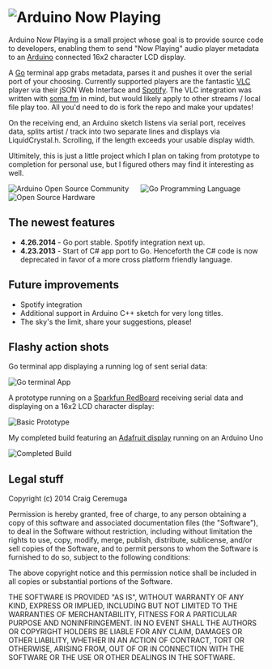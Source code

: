 ![Arduino Now Playing](http://i.imgur.com/NuFMnNg.png "Arduino Now Playing")
=========

Arduino Now Playing is a small project whose goal is to provide source code to developers, enabling them to send "Now Playing" audio player metadata to an [Arduino] connected 16x2 character LCD display.

A [Go] terminal app grabs metadata, parses it and pushes it over the serial port of your choosing. Currently supported players are the fantastic [VLC] player via their jSON Web Interface and [Spotify]. The VLC integration was written with [soma fm] in mind, but would likely apply to other streams / local file play too. All you'd need to do is fork the repo and make your updates!

On the receiving end, an Arduino sketch listens via serial port, receives data, splits artist / track into two separate lines and displays via LiquidCrystal.h. Scrolling, if the length exceeds your usable display width.

Ultimitely, this is just a little project which I plan on taking from prototype to completion for personal use, but I figured others may find it interesting as well.

![Arduino Open Source Community](http://i.imgur.com/Io8z9Hu.png "Arduino Open Source Community")&nbsp;&nbsp;&nbsp;&nbsp;&nbsp;&nbsp;![Go Programming Language](http://i.imgur.com/LYYT3Xj.png "Go Programming Language")&nbsp;&nbsp;&nbsp;&nbsp;&nbsp;&nbsp;![Open Source Hardware](http://i.imgur.com/RKL34qS.png "Open Source Hardware")

The newest features
----

* **4.26.2014** - Go port stable. Spotify integration next up.
* **4.23.2013** - Start of C# app port to Go. Henceforth the C# code is now deprecated in favor of a more cross platform friendly language.

Future improvements
----

* Spotify integration
* Additional support in Arduino C++ sketch for very long titles.
* The sky's the limit, share your suggestions, please!

Flashy action shots
----

Go terminal app displaying a running log of sent serial data:

![Go terminal App](http://i.imgur.com/fGaggYi.jpg "Go terminal App")

A prototype running on a [Sparkfun RedBoard] receiving serial data and displaying on a 16x2 LCD character display:

![Basic Prototype](http://i.imgur.com/cSCjJos.jpg "Basic Prototype")

My completed build featuring an [Adafruit display] running on an Arduino Uno 

![Completed Build](http://i.imgur.com/jw8FG55.jpg "Completed Build")

Legal stuff
-----------

Copyright (c) 2014 Craig Ceremuga

Permission is hereby granted, free of charge, to any person obtaining a copy
of this software and associated documentation files (the "Software"), to deal
in the Software without restriction, including without limitation the rights
to use, copy, modify, merge, publish, distribute, sublicense, and/or sell
copies of the Software, and to permit persons to whom the Software is
furnished to do so, subject to the following conditions:

The above copyright notice and this permission notice shall be included in all
copies or substantial portions of the Software.

THE SOFTWARE IS PROVIDED "AS IS", WITHOUT WARRANTY OF ANY KIND, EXPRESS OR
IMPLIED, INCLUDING BUT NOT LIMITED TO THE WARRANTIES OF MERCHANTABILITY,
FITNESS FOR A PARTICULAR PURPOSE AND NONINFRINGEMENT. IN NO EVENT SHALL THE
AUTHORS OR COPYRIGHT HOLDERS BE LIABLE FOR ANY CLAIM, DAMAGES OR OTHER
LIABILITY, WHETHER IN AN ACTION OF CONTRACT, TORT OR OTHERWISE, ARISING FROM,
OUT OF OR IN CONNECTION WITH THE SOFTWARE OR THE USE OR OTHER DEALINGS IN THE
SOFTWARE.

[Go]:http://golang.org
[VLC]:http://www.videolan.org/vlc/index.html
[soma fm]:http://somafm.com/
[Arduino]:http://arduino.cc/
[https://code.google.com/p/spotify-local-api]:https://code.google.com/p/spotify-local-api
[Spotify]:https://www.spotify.com/
[Sparkfun RedBoard]:https://www.sparkfun.com/products/11575
[Adafruit display]:http://www.adafruit.com/products/716